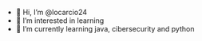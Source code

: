 - 👋 Hi, I’m @locarcio24
- 👀 I’m interested in learning
- 🌱 I’m currently learning java, cibersecurity and python

<!---
locarcio24/locarcio24 is a ✨ special ✨ repository because its `README.md` (this file) appears on your GitHub profile.
You can click the Preview link to take a look at your changes.
--->
